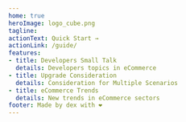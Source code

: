 ```yaml
---
home: true
heroImage: logo_cube.png
tagline:  
actionText: Quick Start →
actionLink: /guide/
features:
- title: Developers Small Talk
  details: Developers topics in eCommerce
- title: Upgrade Consideration
  details: Consideration for Multiple Scenarios
- title: eCommerce Trends
  details: New trends in eCommerce sectors
footer: Made by dex with ❤️
---
```

